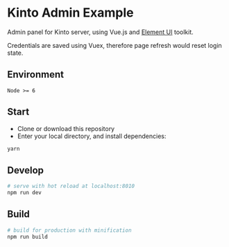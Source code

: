 # Kinto Admin Example

Admin panel for Kinto server, using Vue.js and [Element UI](https://element.eleme.io) toolkit. 

Credentials are saved using Vuex, therefore page refresh would reset login state.

## Environment

`Node >= 6`

## Start

 - Clone or download this repository
 - Enter your local directory, and install dependencies:

``` bash
yarn
```

## Develop

``` bash
# serve with hot reload at localhost:8010
npm run dev
```

## Build

``` bash
# build for production with minification
npm run build
```
